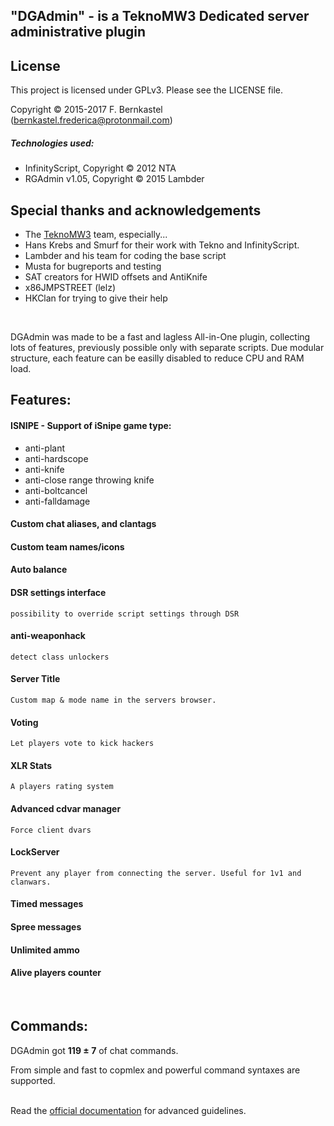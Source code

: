 ## "DGAdmin" - is a TeknoMW3 Dedicated server administrative plugin


## License

This project is licensed under GPLv3. Please see the LICENSE file.

Copyright © 2015-2017 F. Bernkastel (bernkastel.frederica@protonmail.com)

##### Technologies used:

- InfinityScript, Copyright © 2012 NTA
- RGAdmin v1.05, Copyright © 2015 Lambder

## Special thanks and acknowledgements

- The [TeknoMW3](http://teknogods.com/) team, especially...
- Hans Krebs and Smurf for their work with Tekno and InfinityScript.
-	Lambder and his team for coding the base script
-	Musta for bugreports and testing
-	SAT creators for HWID offsets and AntiKnife
-	x86JMPSTREET (lelz)
-	HKClan for trying to give their help
<br>

DGAdmin was made to be a fast and lagless All-in-One plugin, collecting lots of features, previously possible only with separate scripts.
Due modular structure, each feature can be easilly disabled to reduce CPU and RAM load.


## Features:

#### ISNIPE - Support of iSnipe game type:
 -	anti-plant
 -	anti-hardscope
 -	anti-knife
 -	anti-close range throwing knife
 -	anti-boltcancel
 -	anti-falldamage
#### Custom chat aliases, and clantags
#### Custom team names/icons
#### Auto balance
#### DSR settings interface
    possibility to override script settings through DSR
#### anti-weaponhack
    detect class unlockers

#### Server Title
    Custom map & mode name in the servers browser.

#### Voting
    Let players vote to kick hackers

#### XLR Stats
    A players rating system

#### Advanced cdvar manager
    Force client dvars

#### LockServer
    Prevent any player from connecting the server. Useful for 1v1 and clanwars.

#### Timed messages
#### Spree messages
#### Unlimited ammo
#### Alive players counter
<br>

## Commands:
DGAdmin got **119 ± 7** of chat commands.

From simple and fast to copmlex and powerful command syntaxes are supported.
<br><br>

Read the [official documentation](https://drive.google.com/file/d/0B4OfimTH0gRhaXJFYWRId0ZZaG8/view?usp=sharing) for advanced guidelines.
